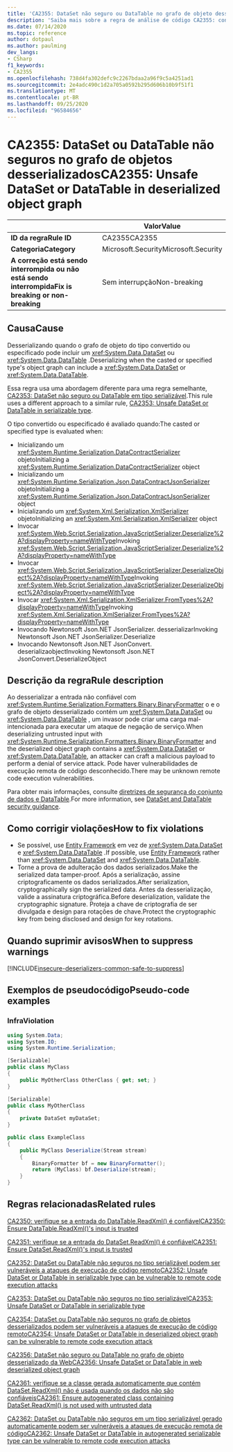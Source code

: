```yaml
---
title: 'CA2355: DataSet não seguro ou DataTable no grafo de objeto desserializado (análise de código)'
description: 'Saiba mais sobre a regra de análise de código CA2355: conjunto de informações ou DataTable não seguro no grafo de objeto desserializado'
ms.date: 07/14/2020
ms.topic: reference
author: dotpaul
ms.author: paulming
dev_langs:
- CSharp
f1_keywords:
- CA2355
ms.openlocfilehash: 738d4fa302defc9c2267bdaa2a96f9c5a4251ad1
ms.sourcegitcommit: 2e4adc490c1d2a705a0592b295d606b10b9f51f1
ms.translationtype: MT
ms.contentlocale: pt-BR
ms.lasthandoff: 09/25/2020
ms.locfileid: "96584656"
---
```

# <a name="ca2355-unsafe-dataset-or-datatable-in-deserialized-object-graph"></a><span data-ttu-id="2947b-103">CA2355: DataSet ou DataTable não seguros no grafo de objetos desserializados</span><span class="sxs-lookup"><span data-stu-id="2947b-103">CA2355: Unsafe DataSet or DataTable in deserialized object graph</span></span>

| | <span data-ttu-id="2947b-104">Valor</span><span class="sxs-lookup"><span data-stu-id="2947b-104">Value</span></span> |
|-|-|
| <span data-ttu-id="2947b-105">**ID da regra**</span><span class="sxs-lookup"><span data-stu-id="2947b-105">**Rule ID**</span></span> |<span data-ttu-id="2947b-106">CA2355</span><span class="sxs-lookup"><span data-stu-id="2947b-106">CA2355</span></span>|
| <span data-ttu-id="2947b-107">**Categoria**</span><span class="sxs-lookup"><span data-stu-id="2947b-107">**Category**</span></span> |<span data-ttu-id="2947b-108">Microsoft.Security</span><span class="sxs-lookup"><span data-stu-id="2947b-108">Microsoft.Security</span></span>|
| <span data-ttu-id="2947b-109">**A correção está sendo interrompida ou não está sendo interrompida**</span><span class="sxs-lookup"><span data-stu-id="2947b-109">**Fix is breaking or non-breaking**</span></span> |<span data-ttu-id="2947b-110">Sem interrupção</span><span class="sxs-lookup"><span data-stu-id="2947b-110">Non-breaking</span></span>|

## <a name="cause"></a><span data-ttu-id="2947b-111">Causa</span><span class="sxs-lookup"><span data-stu-id="2947b-111">Cause</span></span>

<span data-ttu-id="2947b-112">Desserializando quando o grafo de objeto do tipo convertido ou especificado pode incluir um <xref:System.Data.DataSet> ou <xref:System.Data.DataTable> .</span><span class="sxs-lookup"><span data-stu-id="2947b-112">Deserializing when the casted or specified type's object graph can include a <xref:System.Data.DataSet> or <xref:System.Data.DataTable>.</span></span>

<span data-ttu-id="2947b-113">Essa regra usa uma abordagem diferente para uma regra semelhante, [CA2353: DataSet não seguro ou DataTable em tipo serializável](ca2353.md).</span><span class="sxs-lookup"><span data-stu-id="2947b-113">This rule uses a different approach to a similar rule, [CA2353: Unsafe DataSet or DataTable in serializable type](ca2353.md).</span></span>

<span data-ttu-id="2947b-114">O tipo convertido ou especificado é avaliado quando:</span><span class="sxs-lookup"><span data-stu-id="2947b-114">The casted or specified type is evaluated when:</span></span>

- <span data-ttu-id="2947b-115">Inicializando um <xref:System.Runtime.Serialization.DataContractSerializer> objeto</span><span class="sxs-lookup"><span data-stu-id="2947b-115">Initializing a <xref:System.Runtime.Serialization.DataContractSerializer> object</span></span>
- <span data-ttu-id="2947b-116">Inicializando um <xref:System.Runtime.Serialization.Json.DataContractJsonSerializer> objeto</span><span class="sxs-lookup"><span data-stu-id="2947b-116">Initializing a <xref:System.Runtime.Serialization.Json.DataContractJsonSerializer> object</span></span>
- <span data-ttu-id="2947b-117">Inicializando um <xref:System.Xml.Serialization.XmlSerializer> objeto</span><span class="sxs-lookup"><span data-stu-id="2947b-117">Initializing an <xref:System.Xml.Serialization.XmlSerializer> object</span></span>
- <span data-ttu-id="2947b-118">Invocar <xref:System.Web.Script.Serialization.JavaScriptSerializer.Deserialize%2A?displayProperty=nameWithType></span><span class="sxs-lookup"><span data-stu-id="2947b-118">Invoking <xref:System.Web.Script.Serialization.JavaScriptSerializer.Deserialize%2A?displayProperty=nameWithType></span></span>
- <span data-ttu-id="2947b-119">Invocar <xref:System.Web.Script.Serialization.JavaScriptSerializer.DeserializeObject%2A?displayProperty=nameWithType></span><span class="sxs-lookup"><span data-stu-id="2947b-119">Invoking <xref:System.Web.Script.Serialization.JavaScriptSerializer.DeserializeObject%2A?displayProperty=nameWithType></span></span>
- <span data-ttu-id="2947b-120">Invocar <xref:System.Xml.Serialization.XmlSerializer.FromTypes%2A?displayProperty=nameWithType></span><span class="sxs-lookup"><span data-stu-id="2947b-120">Invoking <xref:System.Xml.Serialization.XmlSerializer.FromTypes%2A?displayProperty=nameWithType></span></span>
- <span data-ttu-id="2947b-121">Invocando Newtonsoft Json.NET JsonSerializer. desserializar</span><span class="sxs-lookup"><span data-stu-id="2947b-121">Invoking Newtonsoft Json.NET JsonSerializer.Deserialize</span></span>
- <span data-ttu-id="2947b-122">Invocando Newtonsoft Json.NET JsonConvert. deserializaobject</span><span class="sxs-lookup"><span data-stu-id="2947b-122">Invoking Newtonsoft Json.NET JsonConvert.DeserializeObject</span></span>

## <a name="rule-description"></a><span data-ttu-id="2947b-123">Descrição da regra</span><span class="sxs-lookup"><span data-stu-id="2947b-123">Rule description</span></span>

<span data-ttu-id="2947b-124">Ao desserializar a entrada não confiável com <xref:System.Runtime.Serialization.Formatters.Binary.BinaryFormatter> o e o grafo de objeto desserializado contém um <xref:System.Data.DataSet> ou <xref:System.Data.DataTable> , um invasor pode criar uma carga mal-intencionada para executar um ataque de negação de serviço.</span><span class="sxs-lookup"><span data-stu-id="2947b-124">When deserializing untrusted input with <xref:System.Runtime.Serialization.Formatters.Binary.BinaryFormatter> and the deserialized object graph contains a <xref:System.Data.DataSet> or <xref:System.Data.DataTable>, an attacker can craft a malicious payload to perform a denial of service attack.</span></span> <span data-ttu-id="2947b-125">Pode haver vulnerabilidades de execução remota de código desconhecido.</span><span class="sxs-lookup"><span data-stu-id="2947b-125">There may be unknown remote code execution vulnerabilities.</span></span>

<span data-ttu-id="2947b-126">Para obter mais informações, consulte [diretrizes de segurança do conjunto de dados e DataTable](https://go.microsoft.com/fwlink/?linkid=2132227).</span><span class="sxs-lookup"><span data-stu-id="2947b-126">For more information, see [DataSet and DataTable security guidance](https://go.microsoft.com/fwlink/?linkid=2132227).</span></span>

## <a name="how-to-fix-violations"></a><span data-ttu-id="2947b-127">Como corrigir violações</span><span class="sxs-lookup"><span data-stu-id="2947b-127">How to fix violations</span></span>

- <span data-ttu-id="2947b-128">Se possível, use [Entity Framework](/ef/) em vez de <xref:System.Data.DataSet> e <xref:System.Data.DataTable> .</span><span class="sxs-lookup"><span data-stu-id="2947b-128">If possible, use [Entity Framework](/ef/) rather than <xref:System.Data.DataSet> and <xref:System.Data.DataTable>.</span></span>
- <span data-ttu-id="2947b-129">Torne a prova de adulteração dos dados serializados.</span><span class="sxs-lookup"><span data-stu-id="2947b-129">Make the serialized data tamper-proof.</span></span> <span data-ttu-id="2947b-130">Após a serialização, assine criptograficamente os dados serializados.</span><span class="sxs-lookup"><span data-stu-id="2947b-130">After serialization, cryptographically sign the serialized data.</span></span> <span data-ttu-id="2947b-131">Antes da desserialização, valide a assinatura criptográfica.</span><span class="sxs-lookup"><span data-stu-id="2947b-131">Before deserialization, validate the cryptographic signature.</span></span> <span data-ttu-id="2947b-132">Proteja a chave de criptografia de ser divulgada e design para rotações de chave.</span><span class="sxs-lookup"><span data-stu-id="2947b-132">Protect the cryptographic key from being disclosed and design for key rotations.</span></span>

## <a name="when-to-suppress-warnings"></a><span data-ttu-id="2947b-133">Quando suprimir avisos</span><span class="sxs-lookup"><span data-stu-id="2947b-133">When to suppress warnings</span></span>

[!INCLUDE[insecure-deserializers-common-safe-to-suppress](~/includes/code-analysis/insecure-deserializers-common-safe-to-suppress.md)]

## <a name="pseudo-code-examples"></a><span data-ttu-id="2947b-134">Exemplos de pseudocódigo</span><span class="sxs-lookup"><span data-stu-id="2947b-134">Pseudo-code examples</span></span>

### <a name="violation"></a><span data-ttu-id="2947b-135">Infra</span><span class="sxs-lookup"><span data-stu-id="2947b-135">Violation</span></span>

```csharp
using System.Data;
using System.IO;
using System.Runtime.Serialization;

[Serializable]
public class MyClass
{
    public MyOtherClass OtherClass { get; set; }
}

[Serializable]
public class MyOtherClass
{
    private DataSet myDataSet;
}

public class ExampleClass
{
    public MyClass Deserialize(Stream stream)
    {
        BinaryFormatter bf = new BinaryFormatter();
        return (MyClass) bf.Deserialize(stream);
    }
}
```

## <a name="related-rules"></a><span data-ttu-id="2947b-136">Regras relacionadas</span><span class="sxs-lookup"><span data-stu-id="2947b-136">Related rules</span></span>

[<span data-ttu-id="2947b-137">CA2350: verifique se a entrada do DataTable.ReadXml() é confiável</span><span class="sxs-lookup"><span data-stu-id="2947b-137">CA2350: Ensure DataTable.ReadXml()'s input is trusted</span></span>](ca2350.md)

[<span data-ttu-id="2947b-138">CA2351: verifique se a entrada do DataSet.ReadXml() é confiável</span><span class="sxs-lookup"><span data-stu-id="2947b-138">CA2351: Ensure DataSet.ReadXml()'s input is trusted</span></span>](ca2351.md)

[<span data-ttu-id="2947b-139">CA2352: DataSet ou DataTable não seguros no tipo serializável podem ser vulneráveis a ataques de execução de código remoto</span><span class="sxs-lookup"><span data-stu-id="2947b-139">CA2352: Unsafe DataSet or DataTable in serializable type can be vulnerable to remote code execution attacks</span></span>](ca2352.md)

[<span data-ttu-id="2947b-140">CA2353: DataSet ou DataTable não seguros no tipo serializável</span><span class="sxs-lookup"><span data-stu-id="2947b-140">CA2353: Unsafe DataSet or DataTable in serializable type</span></span>](ca2353.md)

[<span data-ttu-id="2947b-141">CA2354: DataSet ou DataTable não seguros no grafo de objetos desserializados podem ser vulneráveis a ataques de execução de código remoto</span><span class="sxs-lookup"><span data-stu-id="2947b-141">CA2354: Unsafe DataSet or DataTable in deserialized object graph can be vulnerable to remote code execution attack</span></span>](ca2354.md)

[<span data-ttu-id="2947b-142">CA2356: DataSet não seguro ou DataTable no grafo de objeto desserializado da Web</span><span class="sxs-lookup"><span data-stu-id="2947b-142">CA2356: Unsafe DataSet or DataTable in web deserialized object graph</span></span>](ca2356.md)

[<span data-ttu-id="2947b-143">CA2361: verifique se a classe gerada automaticamente que contém DataSet.ReadXml() não é usada quando os dados não são confiáveis</span><span class="sxs-lookup"><span data-stu-id="2947b-143">CA2361: Ensure autogenerated class containing DataSet.ReadXml() is not used with untrusted data</span></span>](ca2361.md)

[<span data-ttu-id="2947b-144">CA2362: DataSet ou DataTable não seguros em um tipo serializável gerado automaticamente podem ser vulneráveis a ataques de execução remota de código</span><span class="sxs-lookup"><span data-stu-id="2947b-144">CA2362: Unsafe DataSet or DataTable in autogenerated serializable type can be vulnerable to remote code execution attacks</span></span>](ca2362.md)
